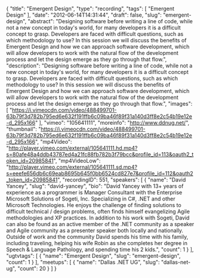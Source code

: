 {
  "title": "Emergent Design",
  "type": "recording",
  "tags": [
    "Emergent Design"
  ],
  "date": "2012-06-14T14:31:44",
  "draft": false,
  "slug": "emergent-design",
  "abstract": "Designing software before writing a line of code, while not a new concept in today's world, for many developers it is a difficult concept to grasp. Developers are faced with difficult questions, such as which methodology to use? In this session we will discuss the benefits of Emergent Design and how we can approach software development, which will allow developers to work with the natural flow of the development process and let the design emerge as they go through that flow.",
  "description": "Designing software before writing a line of code, while not a new concept in today's world, for many developers it is a difficult concept to grasp. Developers are faced with difficult questions, such as which methodology to use? In this session we will discuss the benefits of Emergent Design and how we can approach software development, which will allow developers to work with the natural flow of the development process and let the design emerge as they go through that flow.",
  "images": [
    "https://i.vimeocdn.com/video/488499701-63b79f3d782b795ed6e632f191ffb6c09ba46f89f31a140d3ff8e2c54b19e12e-d_295x166"
  ],
  "vimeo": "105641111",
  "moreinfo": "http://www.ddnug.net/",
  "thumbnail": "https://i.vimeocdn.com/video/488499701-63b79f3d782b795ed6e632f191ffb6c09ba46f89f31a140d3ff8e2c54b19e12e-d_295x166",
  "mp4Video": "http://player.vimeo.com/external/105641111.hd.mp4?s=80afe48a4ddb43787ed4a21fc88fb782b3f79bcc&profile_id=113&oauth2_token_id=20985841",
  "mp4VideoLow": "http://player.vimeo.com/external/105641111.sd.mp4?s=eeefe656db6c69eab8695b645f0bb6524cd827e7&profile_id=112&oauth2_token_id=20985841",
  "recordingID": 551,
  "speakers": [
    {
      "name": "David Yancey",
      "slug": "david-yancey",
      "bio": "David Yancey with 13+ years of experience as a programmer is Manager Consultant with the Enterprise Microsoft Solutions of Sogeti, Inc. Specializing in C#, .NET and other Microsoft Technologies. He enjoys the challenge of finding solutions to difficult technical / design problems, often finds himself evangelizing Agile methodologies and XP practices. In addition to his work with Sogeti, David can also be found as an active member of the .NET community as a speaker and Agile community as a presenter speaker both locally and nationally. Outside of work and the community David spends his time with his family, including traveling, helping his wife Robin as she completes her degree in Speech &amp; Language Pathology, and spending time his 2 kids.",
      "count": 1
    }
  ],
  "ugtvtags": [
    {
      "name": "Emergent Design",
      "slug": "emergent-design",
      "count": 1
    }
  ],
  "meetups": [
    {
      "name": "Dallas .NET UG",
      "slug": "dallas-net-ug",
      "count": 20
    }
  ]
}